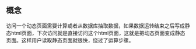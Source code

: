 概念
--
访问一个动态页面需要计算或者从数据库抽取数据，如果数据运转结束之后写成静态html页面，下次访问就是直接访问这个html页面，这就是把动态页面变成静态页面。这样用户读取静态页面就很快，绕过了运算步骤。
